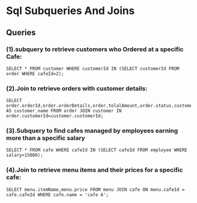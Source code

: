# Sql Subqueries And Joins
## Queries
### (1).subquery to retrieve customers who Ordered at a specific  Cafe:
```mysql
SELECT * FROM customer WHERE customerId IN (SELECT customerId FROM  order WHERE cafeId=2);
```
### (2).Join to retrieve orders with customer details:
```mysql
SELECT order.orderId,order.orderDetails,order.tolalAmount,order.status,customer.name AS customer_name FROM order JOIN customer IN order.customerId=customer.customerId;
```
### (3).Subquery to find cafes managed by employees earning more than a specific salary
```mysql
SELECT * FROM cafe WHERE cafeId IN (SELECT cafeId FROM employee WHERE salary>15000);
```
### (4).Join to retrieve menu items and their prices  for a specific cafe:
```mysql
SELECT menu.itemName,menu.price FROM menu JOIN cafe ON menu.cafeId = cafe.cafeId WHERE cafe.name = 'cafe A';
